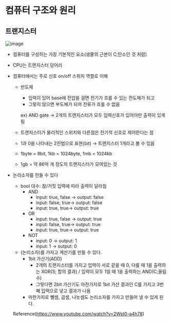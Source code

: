 # 컴퓨터 구조와 원리

## 트랜지스터

![image](https://user-images.githubusercontent.com/72433598/211841196-1a4985f3-9316-4e05-a01a-ed939c3ea5fa.png)

- 컴퓨터를 구성하는 가장 기본적인 요소(생물의 근본이 C;탄소인 것 처럼)
- CPU는 트랜지스터 덩어리
- 컴퓨터에서는 주로 신호 on/off 스위치 역할로 이해
    - 반도체
        - 입력이 있어 base에 전압을 걸면 전기가 흐를 수 있는 전도체가 되고
        - 그렇지 않으면 부도체가 되어 전류가 흐를 수 없음
        
        ex) AND gate → 2개의 트랜지스터가 모두 입력신호가 있어야만 출력이 있게됨
        
    - 트랜지스터가 물리적인 스위치와 다른점은 전기적 신호로 제어한다는 점
    - 1과 0을 나타내는 2진법으로 표현(bit) → 트랜지스터 1개라고 볼 수 있음
    - 1byte = 8bit, 1kb = 1024byte, 1mb = 1024kb
    - 1gb = 약 86억 개 정도의 트랜지스터가 모여있는 것
- 논리소자를 만들 수 있다
    - bool 대수: 참/거짓 입력에 따라 출력이 달라짐
        - AND
            - input: true, false → output: false
            - input: false, true→ output: false
            - input: true, true→ output: true
        - OR
            - input: true, false → output: true
            - input: false, true→ output: true
            - input: true, true→ output: true
        - NOT
            - input: 0 → output: 1
            - input: 1 → output: 0
    - (논리소자)를 가지고 계산기를 만들 수 있다.
        - 1bit 가산기(ADD)
            - 2개의 트랜지스터를 가지고 입력이 서로 같을 때 0, 다를 때 1을 출력하는 XOR(S; 합의 결과) / 입력이 모두 1일 때 1을 출력하는 AND(C;올림수)
            - 그렇다면 2bit 가산기도 마찬가지로 1bit 가산 결과인 C를 가지고 3번 째 입력으로 넣고 결과가 나옴
        - 마찬가지로 뺄셈, 곱셈, 나눗셈도 논리소자를 가지고 만들어 낼 수 있게 된다.

  
  Reference(https://www.youtube.com/watch?v=2Wst0-a4h78)

